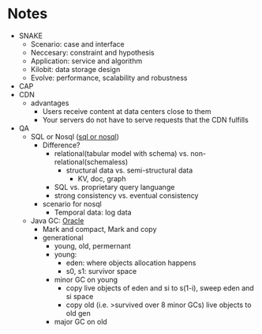 # Notes

* SNAKE
	* Scenario: case and interface
	* Neccesary: constraint and hypothesis
	* Application: service and algorithm
	* Kilobit: data storage design
	* Evolve: performance, scalability and robustness
* CAP
* CDN
	* advantages
		* Users receive content at data centers close to them
		* Your servers do not have to serve requests that the CDN fulfills
* QA
	* SQL or Nosql ([sql or nosql](https://github.com/donnemartin/system-design-primer#sql-or-nosql))
		* Difference? 
			* relational(tabular model with schema) vs. non-relational(schemaless)
				* structural data vs. semi-structural data 
					* KV, doc, graph
			* SQL vs. proprietary query languange
			* strong consistency vs. eventual consistency
		* scenario for nosql
			* Temporal data: log data
	* Java GC: [Oracle](https://www.oracle.com/webfolder/technetwork/tutorials/obe/java/gc01/index.html)
		* Mark and compact, Mark and copy
		* generational
			* young, old, permernant
			* young: 
				* eden: where objects allocation happens
				* s0, s1: survivor space
			* minor GC on young
				* copy live objects of eden and si to s(1-i), sweep eden and si space
				* copy old (i.e. >survived over 8 minor GCs) live objects to old gen
			* major GC on old